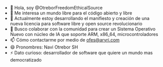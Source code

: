 - 👋 Hola, soy @OtreborFreedomEthicalSource
- 👀 Me interesa un mundo libre para el código abierto y libre
- 🌱 Actualmente estoy desarrollando el manifiesto y creación de una nueva licencia para software libre y open source revolucionario
- 💞️ Busco colaborar con la comunidad para crear un Sistema Operativo Nuevo con núcleo de IA que soporte ARM, x86_64, microcontroladores
- 📫 Cómo contactarme por medio de ofes@aryri.com
- 😄 Pronombres: Navi Otrebor SH
- ⚡ Dato curioso: desarrollador de software que quiere un mundo mas democratizado

<!---
OtreborFreedomEthicalSource/OtreborFreedomEthicalSource es un repositorio ✨ especial ✨ porque su archivo `README.md` (este archivo) aparece en tu perfil de GitHub.
Puedes hacer clic en el enlace Vista previa para ver tus cambios.
--->

